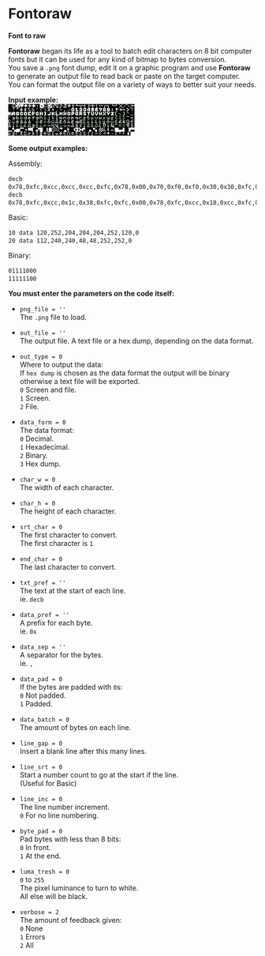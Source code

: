 # Fontoraw  
**Font to raw**  
  
**Fontoraw** began its life as a tool to batch edit characters on 8 bit computer fonts but it can be used for any kind of bitmap to bytes conversion.  
You save a `.png` font dump, edit it on a graphic program and use **Fontoraw** to generate an output file to read back or paste on the target computer.  
You can format the output file on a variety of ways to better suit your needs.  
  
**Input example:**  
![# Example PNG](Example.png)  
  
**Some output examples:**  
  
Assembly:  
  
	decb 0x78,0xfc,0xcc,0xcc,0xcc,0xfc,0x78,0x00,0x70,0xf0,0xf0,0x30,0x30,0xfc,0xfc,0x00  
	decb 0x78,0xfc,0xcc,0x1c,0x38,0xfc,0xfc,0x00,0x78,0xfc,0xcc,0x18,0xcc,0xfc,0x78,0x00  
  
Basic:  
  
	10 data 120,252,204,204,204,252,120,0  
	20 data 112,240,240,48,48,252,252,0  
  
Binary:  
  
	01111000  
	11111100  
  
**You must enter the parameters on the code itself:**  
  
- `png_file = ''`  
The `.png` file to load.  
  
- `out_file = ''`  
The output file. A text file or a hex dump, depending on the data format.  
  
- `out_type = 0`  
Where to output the data:  
If `hex dump` is chosen as the data format the output will be binary otherwise a text file will be exported.  
`0` Screen and file.  
`1` Screen.  
`2` File.  
  
- `data_form = 0`  
The data format:  
`0` Decimal.  
`1` Hexadecimal.  
`2` Binary.  
`3` Hex dump.  
  
- `char_w = 0`  
The width of each character.  
  
- `char_h = 0`  
The height of each character.  
  
- `srt_char = 0`  
The first character to convert.  
The first character is `1`  
  
- `end_char = 0`  
The last character to convert.  
  
- `txt_pref = ''`  
The text at the start of each line.  
ie. `decb`  
  
- `data_pref = ''`  
A prefix for each byte.  
ie. `0x`  
  
- `data_sep = ''`  
A separator for the bytes.  
ie. `,`  
  
- `data_pad = 0`  
If the bytes are padded with `0`s:  
`0` Not padded.  
`1` Padded.  
  
- `data_batch = 0`  
The amount of bytes on each line.  
  
- `line_gap = 0`  
Insert a blank line after this many lines.  
  
- `line_srt = 0`  
Start a number count to go at the start if the line.  
(Useful for Basic)  
  
- `line_inc = 0`  
The line number increment.  
`0` For no line numbering.  
  
- `byte_pad = 0`  
Pad bytes with less than 8 bits:  
`0` In front.  
`1` At the end.  
  
- `luma_tresh = 0`  
`0` to `255`  
The pixel luminance to turn to white.  
All else will be black.  
  
- `verbose = 2`  
The amount of feedback given:  
`0` None  
`1` Errors  
`2` All  
